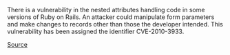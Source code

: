 There is a vulnerability in the nested attributes handling code in some
versions of Ruby on Rails.  An attacker could manipulate form parameters
and make changes to records other than those the developer intended.
This vulnerability has been assigned the identifier CVE-2010-3933.

[Source](https://groups.google.com/d/topic/rubyonrails-security/-fkT0yja_gw/discussion)
